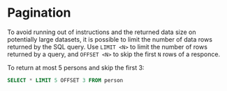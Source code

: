 # Pagination

To avoid running out of instructions and the returned data size on potentially large datasets, it is possible to limit the number of data rows returned by the SQL query. Use `LIMIT <N>` to limit the number of rows returned by a query, and `OFFSET <N>` to skip the first `N` rows of a responce.

To return at most 5 persons and skip the first 3:
```sql
SELECT * LIMIT 5 OFFSET 3 FROM person
```

